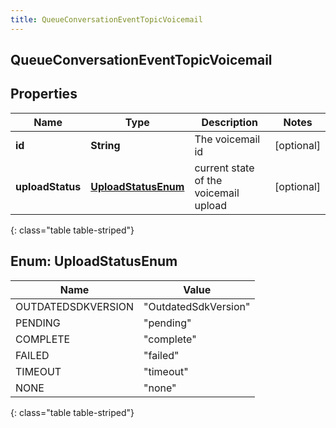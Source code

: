 ```yaml
---
title: QueueConversationEventTopicVoicemail
---
```

## QueueConversationEventTopicVoicemail


## Properties

| Name | Type | Description | Notes |
| ------------ | ------------- | ------------- | ------------- |
| **id** | <!----><!---->**String**<!----> | The voicemail id |  [optional] |
| **uploadStatus** | [**UploadStatusEnum**](#UploadStatusEnum)<!----> | current state of the voicemail upload |  [optional] |
{: class="table table-striped"}


<a name="UploadStatusEnum"></a>

## Enum: UploadStatusEnum

| Name | Value |
| ---- | ----- |
| OUTDATEDSDKVERSION | &quot;OutdatedSdkVersion&quot; |
| PENDING | &quot;pending&quot; |
| COMPLETE | &quot;complete&quot; |
| FAILED | &quot;failed&quot; |
| TIMEOUT | &quot;timeout&quot; |
| NONE | &quot;none&quot; |
{: class="table table-striped"}




